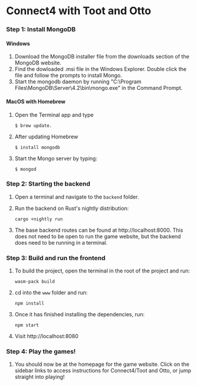 # Connect4 with Toot and Otto

### Step 1: Install MongoDB
#### Windows
1. Download the MongoDB installer file from the downloads section of the MongoDB website.
2. Find the dowloaded .msi file in the Windows Explorer. Double click the file and follow the prompts to install Mongo.
3. Start the mongodb daemon by running "C:\Program Files\MongoDB\Server\4.2\bin\mongo.exe" in the Command Prompt.

#### MacOS with Homebrew
1. Open the Terminal app and type

    ```
    $ brew update.
    ```

2. After updating Homebrew

    ```
    $ install mongodb
    ```

3. Start the Mongo server by typing:

    ```
    $ mongod
    ```

### Step 2: Starting the backend

1. Open a terminal and navigate to the `backend` folder.

2. Run the backend on Rust's nightly distribution:

    ```
    cargo +nightly run
    ```

3. The base backend routes can be found at http://localhost:8000.  This does not need to be open to run the game website, but the backend does need to be running in a terminal.

### Step 3: Build and run the frontend

1. To build the project, open the terminal in the root of the project and run:

    ```
    wasm-pack build
    ```

2. cd into the `www` folder and run:

    ```
    npm install
    ```

3. Once it has finished installing the dependencies, run:

    ```
    npm start
    ```

4. Visit http://localhost:8080

### Step 4: Play the games!

1. You should now be at the homepage for the game website. Click on the sidebar links to access instructions for Connect4/Toot and Otto, or jump straight into playing!
